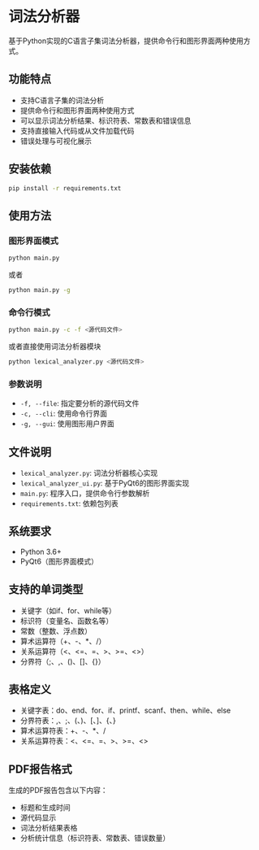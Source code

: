 # 词法分析器

基于Python实现的C语言子集词法分析器，提供命令行和图形界面两种使用方式。

## 功能特点

- 支持C语言子集的词法分析
- 提供命令行和图形界面两种使用方式
- 可以显示词法分析结果、标识符表、常数表和错误信息
- 支持直接输入代码或从文件加载代码
- 错误处理与可视化展示

## 安装依赖

```bash
pip install -r requirements.txt
```

## 使用方法

### 图形界面模式

```bash
python main.py
```

或者

```bash
python main.py -g
```

### 命令行模式

```bash
python main.py -c -f <源代码文件>
```

或者直接使用词法分析器模块

```bash
python lexical_analyzer.py <源代码文件>
```

### 参数说明

- `-f, --file`: 指定要分析的源代码文件
- `-c, --cli`: 使用命令行界面
- `-g, --gui`: 使用图形用户界面

## 文件说明

- `lexical_analyzer.py`: 词法分析器核心实现
- `lexical_analyzer_ui.py`: 基于PyQt6的图形界面实现
- `main.py`: 程序入口，提供命令行参数解析
- `requirements.txt`: 依赖包列表

## 系统要求

- Python 3.6+
- PyQt6（图形界面模式）

## 支持的单词类型

- 关键字（如if、for、while等）
- 标识符（变量名、函数名等）
- 常数（整数、浮点数）
- 算术运算符（+、-、*、/）
- 关系运算符（<、<=、=、>、>=、<>）
- 分界符（;、,、()、[]、{}）

## 表格定义

- 关键字表：do、end、for、if、printf、scanf、then、while、else
- 分界符表：,、;、(、)、[、]、{、}
- 算术运算符表：+、-、*、/
- 关系运算符表：<、<=、=、>、>=、<>

## PDF报告格式

生成的PDF报告包含以下内容：

- 标题和生成时间
- 源代码显示
- 词法分析结果表格
- 分析统计信息（标识符表、常数表、错误数量） 